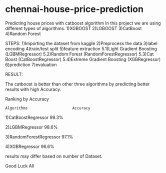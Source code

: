 # chennai-house-price-prediction
Predicting house prices with catboost algorithm
In this project we are using different types of algorithms.
1)XGBOOST
2)LGBOOST
3)CatBoost
4)Random Forest

STEPS:
1)Importing the dataset from kaggle 
2)Preprocess the data
3)label encoding
4)train/test split
5)feature extraction
  5.1)Light Gradient Boosting (LGBMRegressor)
  5.2)Random Forest (RandomForestRegressor)
  5.3)Cat Boost (CatBoostRegressor)
  5.4)Extreme Gradient Boosting (XGBRegressor)
6)prediction
7)evaluation

RESULT:

The catboost is better than other three algorithms by predicting better results with high Accuracy.

Ranking by Accuracy

    Algorithms                    Accuracy
1)CatBoostRegressor                 99.3%

2)LGBMRegressor                     98.6%

3)RandomForestRegressor             97.1%

4)XGBRegressor                      96.6%
  
  results may differ based on number of Dataset.
  
  Good Luck All
  
  
